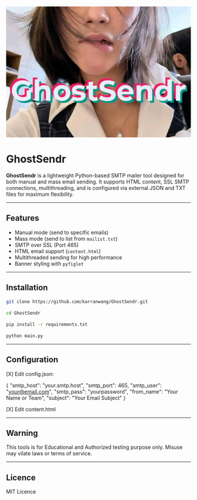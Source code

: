 ![GhostSendr](GhostSendr.jpg) 

# GhostSendr

**GhostSendr** is a lightweight Python-based SMTP mailer tool designed for both manual and mass email sending. It supports HTML content, SSL SMTP connections, multithreading, and is configured via external JSON and TXT files for maximum flexibility.

---

## Features

- Manual mode (send to specific emails)
- Mass mode (send to list from `mailist.txt`)
- SMTP over SSL (Port 465)
- HTML email support (`content.html`)
- Multithreaded sending for high performance
- Banner styling with `pyfiglet`

---

## Installation

```bash
git clone https://github.com/karranwang/GhostSendr.git
```

```bash
cd GhostSendr
```

```bash
pip install -r requirements.txt
```

```bash
python main.py
```

---

## Configuration

[X] Edit config.json:

{
  "smtp_host": "your.smtp.host",
  "smtp_port": 465,
  "smtp_user": "your@email.com",
  "smtp_pass": "yourpassword",
  "from_name": "Your Name or Team",
  "subject": "Your Email Subject"
}

[X] Edit content.html

---

## Warning

This tools is for Educational and Authorized testing purpose only. Misuse may vilate laws or terms of service.

---

## Licence

MIT Licence
